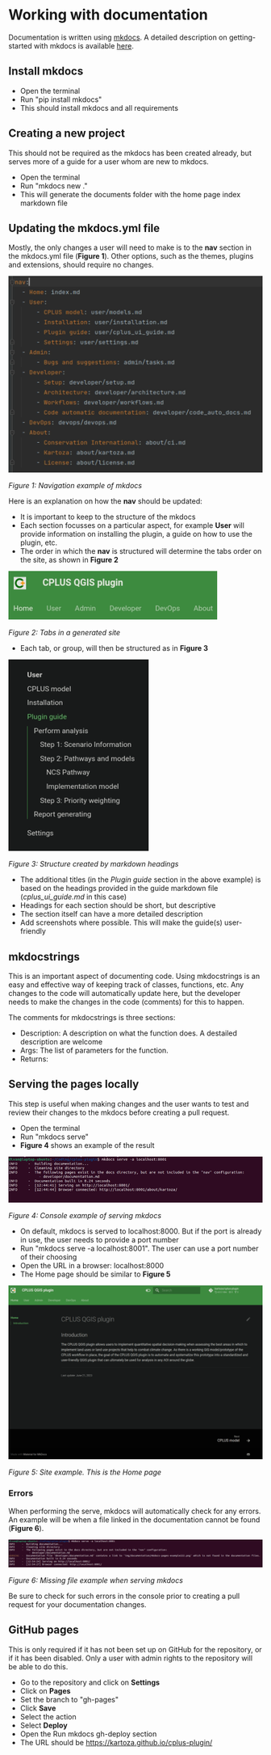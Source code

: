# Working with documentation

Documentation is written using <a href="https://mkdocs.org/">mkdocs</a>.
A detailed description on getting-started with mkdocs is available <a href="https://www.mkdocs.org/getting-started/">here</a>.

## Install mkdocs

- Open the terminal
- Run "pip install mkdocs"
- This should install mkdocs and all requirements

## Creating a new project

This should not be required as the mkdocs has been created already, but serves more of a guide for
a user whom are new to mkdocs.

- Open the terminal
- Run "mkdocs new ."
- This will generate the documents folder with the home page index markdown file

## Updating the mkdocs.yml file

Mostly, the only changes a user will need to make is to the **nav** section in the mkdocs.yml file (**Figure 1**).
Other options, such as the themes, plugins and extensions, should require no changes.

![mkdocs nav example](../img/documentation/mkdocs-nav-example.png)

*Figure 1: Navigation example of mkdocs*

Here is an explanation on how the **nav** should be updated:

- It is important to keep to the structure of the mkdocs
- Each section focusses on a particular aspect, for example **User** will provide information on installing
  the plugin, a guide on how to use the plugin, etc.
- The order in which the **nav** is structured will determine the tabs order on the site, as shown in **Figure 2**

![mkdocs nav tabs](../img/documentation/mkdocs-nav-tabs.png)

*Figure 2: Tabs in a generated site*

- Each tab, or group, will then be structured as in **Figure 3**

![mkdocs tab content](../img/documentation/mkdocs-nav-tab-contents.png)

*Figure 3: Structure created by markdown headings*

- The additional titles (in the *Plugin guide* section in the above example) is based on the headings
  provided in the guide markdown file (*cplus_ui_guide.md* in this case)
- Headings for each section should be short, but descriptive
- The section itself can have a more detailed description
- Add screenshots where possible. This will make the guide(s) user-friendly

## mkdocstrings

This is an important aspect of documenting code. Using mkdocstrings is an easy and effective way of keeping
track of classes, functions, etc. Any changes to the code will automatically update here, but the developer
needs to make the changes in the code (comments) for this to happen.

The comments for mkdocstrings is three sections:

- Description: A description on what the function does. A destailed description are welcome
- Args: The list of parameters for the function.
- Returns:

## Serving the pages locally

This step is useful when making changes and the user wants to test and review their changes to the mkdocs
before creating a pull request.

- Open the terminal
- Run "mkdocs serve"
- **Figure 4** shows an example of the result

![Documentation mkdocs serve](../img/documentation/mkdocs-serve-console.png)

*Figure 4: Console example of serving mkdocs*

- On default, mkdocs is served to localhost:8000. But if the port is already in use, the user needs to provide a port number
- Run "mkdocs serve -a localhost:8001". The user can use a port number of their choosing
- Open the URL in a browser: localhost:8000
- The Home page should be similar to **Figure 5**

![Documentation example](../img/documentation/mkdocs-pages-example.png)

*Figure 5: Site example. This is the Home page*

### Errors

When performing the serve, mkdocs will automatically check for any errors. An example will be when
a file linked in the documentation cannot be found (**Figure 6**).

![Documentation error](../img/documentation/mkdocs-serve-error.png)

*Figure 6: Missing file example when serving mkdocs*

Be sure to check for such errors in the console prior to creating a pull request for your documentation changes.

## GitHub pages

This is only required if it has not been set up on GitHub for the repository, or if it has been disabled.
Only a user with admin rights to the repository will be able to do this.

- Go to the repository and click on **Settings**
- Click on **Pages**
- Set the branch to "gh-pages"
- Click **Save**
- Select the action
- Select **Deploy**
- Open the Run mkdocs gh-deploy section
- The URL should be https://kartoza.github.io/cplus-plugin/
